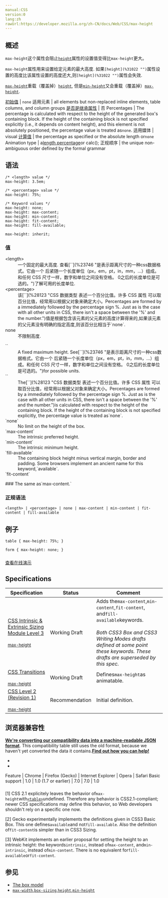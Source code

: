 ```yaml
---
manual:CSS
version:0
lang:zh
rawUrl:https://developer.mozilla.org/zh-CN/docs/Web/CSS/max-height
---
```





## 概述<a name="Summary"></a>


`max-height`这个属性会阻止[`height`](%27994 "height 指定元素内容区高度。 内容区 content area 在元素padding, border, and margin 的里面。")属性的设置值变得比`max-height`更大。



`max-height`属性用来设置给定元素的最大高度. 如果`[height](%31022 "")`属性设置的高度比该属性设置的高度还大,则`[height](%31022 "")`属性会失效.



[`max-height`](%28058 "此页面仍未被本地化, 期待您的翻译!")重载（覆盖掉）[`height`](%27994 "height 指定元素内容区高度。 内容区 content area 在元素padding, border, and margin 的里面。"), 但是[`min-height`](%28064 "CSS属性 min-height 通常用来设置一个元素的最小高度。这个属性（min-height）不允许一个元素的高度（height）小于这个元素指定的最小高度（min-height）。")又会重载（覆盖掉）[`max-height`](%28058 "此页面仍未被本地化, 期待您的翻译!").


[初始值](%28302 "") | `none` 
适用元素 | all elements but non-replaced inline elements, table columns, and column groups 
[是否是继承属性](%28299 "") | 否 
Percentages | The percentage is calculated with respect to the height of the generated box&#39;s containing block. If the height of the containing block is not specified explicitly (i.e., it depends on content height), and this element is not absolutely positioned, the percentage value is treated as`none`. 
适用媒体 | visual 
[计算值](%28304 "") | the percentage as specified or the absolute length or`none` 
Animation type | a[length](%28692 "Values of the <length> CSS data type are interpolated as real, floating-point numbers."),[percentage](%28693 "Values of the <percentage> CSS data type are interpolated as real, floating-point numbers.")or calc(); 
正规顺序 | the unique non-ambiguous order defined by the formal grammar 


## 语法<a name="Syntax"></a>

```
/* <length> value */
max-height: 3.5em;

/* <percentage> value */
max-height: 75%;

/* Keyword values */
max-height: none;
max-height: max-content;
max-height: min-content;
max-height: fit-content;
max-height: fill-available;

max-height: inherit;

```

### <a name="sect1"></a>

### 值<a name="Values"></a>
<dl><dt id=''>&lt;length&gt;</dt><dd>一个固定的最大高度. 查看[`<length>`](%23746 "是表示距离尺寸的一种css数据格式。它由一个 <number> 后紧随一个长度单位（px，em，pt，in，mm，...）组成。和任何 CSS 尺寸一样，数字和单位之间没有空格。<number> 0之后的长度单位是可选的。")了解可用的长度单位.</dd><dt id=''>&lt;percentage&gt;</dt><dd>该[`<percentage>`](%28123 "CSS 数据类型 <percentage> 表述一个百分比值。许多 CSS 属性 可以取百分比值，经常用以根据父对象来确定大小。Percentages are formed by a <number> immediately followed by the percentage sign %. Just as is the case with all other units in CSS, there isn't a space between the '%' and the number.")值是根据包含该元素的父元素的高度计算得来的,如果该元素的父元素没有明确的指定高度,则该百分比相当于`none`.</dd><dt id=''>none</dt><dd>不限制高度.</dd></dl><dl><dt id=''>`<length>`</dt><dd>A fixed maximum height. See[`<length>`](%23746 "是表示距离尺寸的一种css数据格式。它由一个 <number> 后紧随一个长度单位（px，em，pt，in，mm，...）组成。和任何 CSS 尺寸一样，数字和单位之间没有空格。<number> 0之后的长度单位是可选的。")for possible units.</dd><dt id=''>`<percentage>`</dt><dd>The[`<percentage>`](%28123 "CSS 数据类型 <percentage> 表述一个百分比值。许多 CSS 属性 可以取百分比值，经常用以根据父对象来确定大小。Percentages are formed by a <number> immediately followed by the percentage sign %. Just as is the case with all other units in CSS, there isn't a space between the '%' and the number.")is calculated with respect to the height of the containing block. If the height of the containing block is not specified explicitly, the percentage value is treated as`none`.</dd><dt id=''>`none`</dt><dd>No limit on the height of the box.</dd><dt id=''>`max-content`<i></i></dt><dd>The intrinsic preferred height.</dd><dt id=''>`min-content`<i></i></dt><dd>The intrinsic minimum height.</dd><dt id=''>`fill-available`<i></i></dt><dd>The containing block height minus vertical margin, border and padding. Some browsers implement an ancient name for this keyword,`available`.</dd><dt id=''>`fit-content`<i></i></dt></dl>
### The same as`max-content.`<a name="The_same_as_max-content."></a>

### 正规语法<a name="正规语法"></a>

```
<length> | <percentage> | none | max-content | min-content | fit-content | fill-available
```

## <a name="sect2"></a>

## 例子<a name="例子"></a>

```
table { max-height: 75%; }

form { max-height: none; }
```

### <a name="Examples"></a>


[查看在线演示](%31023 "")


## Specifications<a name="Specifications_2"></a>

Specification | Status | Comment 
 ---  |  ---  |  ---  | 
[CSS Intrinsic &amp; Extrinsic Sizing Module Level 3<br></br><small>max-height</small>](%30479 "") | Working Draft | Adds the`max-content`,`min-content`,`fit-content`, and`fill-available`keywords.<br></br>*Both CSS3 Box and CSS3 Writing Modes drafts defined at some point these keywords. These drafts are superseded by this spec.* 
[CSS Transitions<br></br><small>max-height</small>](%29205 "") | Working Draft | Defines`max-height`as animatable. 
[CSS Level 2 (Revision 1)<br></br><small>max-height</small>](%31024 "") | Recommendation | Initial definition. 


### <a name="Specifications"></a>

## 浏览器兼容性<a name="浏览器兼容性"></a>


**[We&#39;re converting our compatibility data into a machine-readable JSON format](%3344 "")**. This compatibility table still uses the old format, because we haven&#39;t yet converted the data it contains.**[Find out how you can help!](%3392 "")**


* 
* 

Feature | Chrome | Firefox (Gecko) | Internet Explorer | Opera | Safari 
Basic support | 1.0 | 1.0 (1.7 or earlier) | 7.0 | 7.0 | 1.0 




### <a name="See_also"></a>


[1] CSS 2.1 explicitely leaves the behavior of`max-height`with[`<table>`](%8624 "HTML的 table 元素表示表格数据 — 即通过二维数据表表示的信息。")undefined. Therefore any behavior is CSS2.1-compliant; newer CSS specifications may define this behavior, so Web developers shouldn&#39;t rely on a specific one now.



[2] Gecko experimentally implements the definitions given in CSS3 Basic Box. This one defines`available`and not`fill-available`. Also the definition of`fit-content`is simpler than in CSS3 Sizing.



[3] WebKit implements an earlier proposal for setting the height to an intrinsic height: the keywords`intrinsic`, instead of`max-content`, and`min-intrinsic`, instead of`min-content`. There is no equivalent for`fill-available`or`fit-content`.


## 参见<a name="See_also"></a>

* [The box model](%29276 "en/CSS/box_model")
* [`max-width`](%28060 "max-width 属性用来给元素设置最大宽度值. 定义了max-width的元素会在达到max-width值之后避免进一步按照width属性设置变大."),[`box-sizing`](%27871 "box-sizing 属性用于更改用于计算元素宽度和高度的默认的 CSS 盒子模型。可以使用此属性来模拟不正确支持CSS盒子模型规范的浏览器的行为。"),[`height`](%27994 "height 指定元素内容区高度。 内容区 content area 在元素padding, border, and margin 的里面。"),[`min-height`](%28064 "CSS属性 min-height 通常用来设置一个元素的最小高度。这个属性（min-height）不允许一个元素的高度（height）小于这个元素指定的最小高度（min-height）。")



